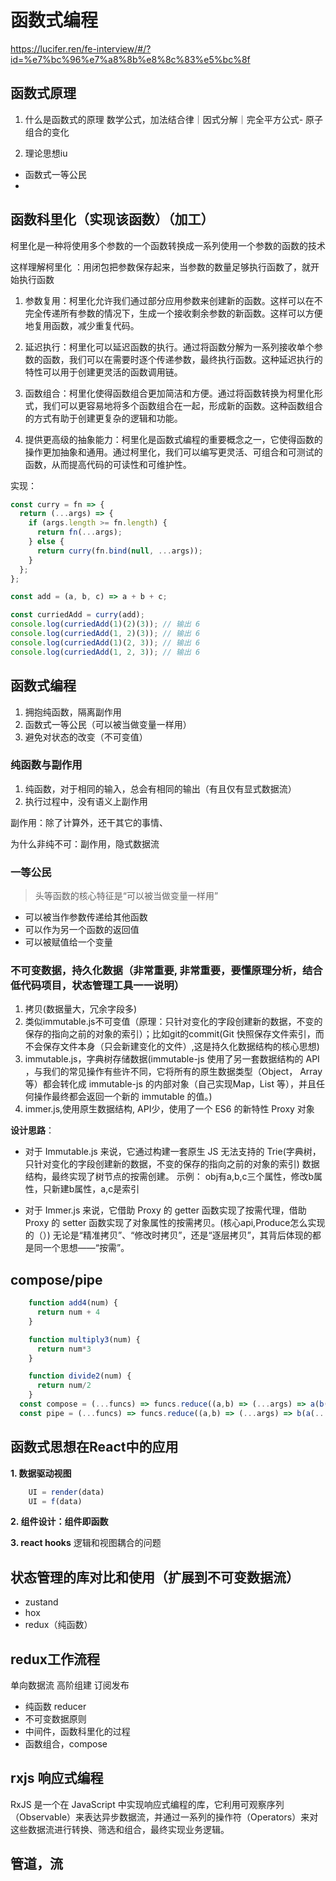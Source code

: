 # 函数式编程
https://lucifer.ren/fe-interview/#/?id=%e7%bc%96%e7%a8%8b%e8%8c%83%e5%bc%8f
## 函数式原理

1. 什么是函数式的原理
数学公式，加法结合律｜因式分解｜完全平方公式- 原子组合的变化

2. 理论思想iu
 - 函数式一等公民
 - 

## 函数科里化（实现该函数）（加工）
柯里化是一种将使用多个参数的一个函数转换成一系列使用一个参数的函数的技术

这样理解柯里化 ：用闭包把参数保存起来，当参数的数量足够执行函数了，就开始执行函数

1. 参数复用：柯里化允许我们通过部分应用参数来创建新的函数。这样可以在不完全传递所有参数的情况下，生成一个接收剩余参数的新函数。这样可以方便地复用函数，减少重复代码。

2. 延迟执行：柯里化可以延迟函数的执行。通过将函数分解为一系列接收单个参数的函数，我们可以在需要时逐个传递参数，最终执行函数。这种延迟执行的特性可以用于创建更灵活的函数调用链。

3. 函数组合：柯里化使得函数组合更加简洁和方便。通过将函数转换为柯里化形式，我们可以更容易地将多个函数组合在一起，形成新的函数。这种函数组合的方式有助于创建更复杂的逻辑和功能。

4. 提供更高级的抽象能力：柯里化是函数式编程的重要概念之一，它使得函数的操作更加抽象和通用。通过柯里化，我们可以编写更灵活、可组合和可测试的函数，从而提高代码的可读性和可维护性。

实现：
```js
const curry = fn => {
  return (...args) => {
    if (args.length >= fn.length) {
      return fn(...args);
    } else {
      return curry(fn.bind(null, ...args));
    }
  };
};

const add = (a, b, c) => a + b + c;

const curriedAdd = curry(add);
console.log(curriedAdd(1)(2)(3)); // 输出 6
console.log(curriedAdd(1, 2)(3)); // 输出 6
console.log(curriedAdd(1)(2, 3)); // 输出 6
console.log(curriedAdd(1, 2, 3)); // 输出 6
```

## 函数式编程
1. 拥抱纯函数，隔离副作用
2. 函数式一等公民（可以被当做变量一样用）
3. 避免对状态的改变（不可变值）

### 纯函数与副作用
1. 纯函数，对于相同的输入，总会有相同的输出（有且仅有显式数据流）
2. 执行过程中，没有语义上副作用

副作用：除了计算外，还干其它的事情、

为什么非纯不可：副作用，隐式数据流

### 一等公民

> 头等函数的核心特征是“可以被当做变量一样用”

- 可以被当作参数传递给其他函数
- 可以作为另一个函数的返回值
- 可以被赋值给一个变量

### 不可变数据，持久化数据（非常重要, 非常重要，要懂原理分析，结合低代码项目，状态管理工具一一说明）
1. 拷贝(数据量大，冗余字段多)
2. 类似immutable.js不可变值（原理：只针对变化的字段创建新的数据，不变的保存的指向之前的对象的索引）；比如git的commit(Git 快照保存文件索引，而不会保存文件本身（只会新建变化的文件）,这是持久化数据结构的核心思想)
3. immutable.js，字典树存储数据(immutable-js 使用了另一套数据结构的 API ，与我们的常见操作有些许不同，它将所有的原生数据类型（Object， Array等）都会转化成 immutable-js 的内部对象（自己实现Map，List 等），并且任何操作最终都会返回一个新的 immutable 的值。)
4. immer.js,使用原生数据结构, API少，使用了一个 ES6 的新特性 Proxy 对象


**设计思路**：

* 对于 Immutable.js 来说，它通过构建一套原生 JS 无法支持的 Trie(字典树，只针对变化的字段创建新的数据，不变的保存的指向之前的对象的索引) 数据结构，最终实现了树节点的按需创建。
示例：
obj有a,b,c三个属性，修改b属性，只新建b属性，a,c是索引


* 对于 Immer.js 来说，它借助 Proxy 的 getter 函数实现了按需代理，借助 Proxy 的 setter 函数实现了对象属性的按需拷贝。(核心api,Produce怎么实现的（）)
无论是“精准拷贝”、“修改时拷贝”，还是“逐层拷贝”，其背后体现的都是同一个思想——“按需”。

## compose/pipe

```js
    function add4(num) {
      return num + 4
    }  

    function multiply3(num) {
      return num*3
    }  

    function divide2(num) {
      return num/2
    }
  const compose = (...funcs) => funcs.reduce((a,b) => (...args) => a(b(...args)))
  const pipe = (...funcs) => funcs.reduce((a,b) => (...args) => b(a(...args)))
```

## 函数式思想在React中的应用

**1. 数据驱动视图**
```js
	UI = render(data)
	UI = f(data)
```

**2. 组件设计：组件即函数**

**3. react hooks**
逻辑和视图耦合的问题

## 状态管理的库对比和使用（扩展到不可变数据流）
* zustand
* hox
* redux（纯函数）

## redux工作流程

单向数据流
高阶组建
订阅发布

- 纯函数 reducer
- 不可变数据原则
- 中间件，函数科里化的过程
- 函数组合，compose


## rxjs 响应式编程
RxJS 是一个在 JavaScript 中实现响应式编程的库，它利用可观察序列（Observable）来表达异步数据流，并通过一系列的操作符（Operators）来对这些数据流进行转换、筛选和组合，最终实现业务逻辑。

## 管道，流

